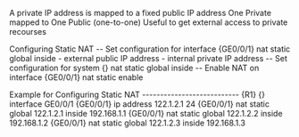 A private IP address is mapped to a fixed public IP address
One Private mapped to One Public (one-to-one)
Useful to get external access to private recourses 

Configuring Static NAT
-- Set configuration for interface
{GE0/0/1} nat static global <global-address> inside <host-address>
<global-address> - external public IP address
<host-address> - internal private IP address
-- Set configuration for system
{} nat static global <global-address> inside <host-address>
-- Enable NAT on interface
{GE0/0/1} nat static enable

Example for Configuring Static NAT
--------------------------- {R1}
{} interface GE0/0/1
{GE0/0/1} ip address 122.1.2.1 24
{GE0/0/1} nat static global 122.1.2.1 inside 192.168.1.1
{GE0/0/1} nat static global 122.1.2.2 inside 192.168.1.2
{GE0/0/1} nat static global 122.1.2.3 inside 192.168.1.3